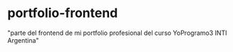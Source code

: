 # portfolio-frontend
"parte del frontend de mi portfolio profesional del curso YoProgramo3 INTI Argentina"
